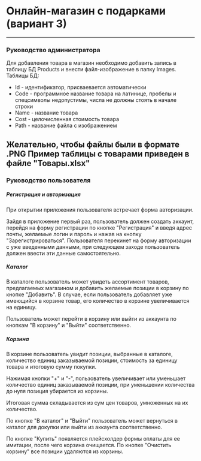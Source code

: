 # Онлайн-магазин с подарками (вариант 3)
---
### Руководство администратора
Для добавления товара в магазин необходимо добавить запись в таблицу БД Products и внести файл-изображение в папку Images.
Таблицы БД:
- Id - идентификатор, присваевается автоматически
- Code - программное название товара на латинице, пробелы и спецсимволы недопустимы, числа не должны стоять в начале строки
- Name - название товара
- Cost - целочисленная стоимость товара
- Path - название файла с изображением

Желательно, чтобы файлы были в формате .PNG
**Пример таблицы с товарами приведен в файле "Товары.xlsx"**
---
### Руководство пользователя
##### Регистрация и авторизация
При открытии приложения пользователя встречает форма авторизации.

Зайдя в приложение первый раз, пользователь должен создать аккаунт, перейдя на форму регистрации по кнопке "Регистрация" и введя адрес почты, желаемые логин и пароль и нажав на кнопку "Зарегистрироваться". Пользователя перекинет на форму авторизации с уже введенными данными, при следующем заходе пользователь должен ввести эти данные самостоятельно.
##### Каталог
В каталоге пользователь может увидеть ассортимент товаров, предлагаемых магазином и добавить желаемые позиции в корзину по кнопке "Добавить". В случае, если пользователь добавляет уже имеющийся в корзине товар, его количество в корзине увеличивается на единицу.

Пользователь может перейти в корзину или выйти из аккаунта по кнопкам "В корзину" и "Выйти" соответственно.
##### Корзина
В корзине пользователь увидит позиции, выбранные в каталоге, количество единиц заказываемой позиции, стоимость за единицу товара и итоговую сумму покупки.

Нажимая кнопки "+" и "-", пользователь увеличивает или уменьшает количество единиц заказываемой позиции, при уменьшении количества до нуля позиция убирается из корзины.

Итоговая сумма складывается из сум цен товаров, умноженных на их количество.

По кнопке "В каталог" и "Выйти" пользователь может вернуться в каталог для докупки или выйти из аккаунта соответственно.

По кнопке "Купить" появляется плейсхолдер формы оплаты для ее имитации, после чего корзина очищается. По кнопке "Очистить корзину" все позиции удаляются из корзины.